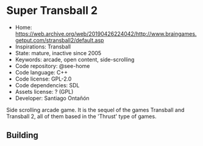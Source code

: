 # Super Transball 2

- Home: https://web.archive.org/web/20190426224042/http://www.braingames.getput.com/stransball2/default.asp
- Inspirations: Transball
- State: mature, inactive since 2005
- Keywords: arcade, open content, side-scrolling
- Code repository: @see-home
- Code language: C++
- Code license: GPL-2.0
- Code dependencies: SDL
- Assets license: ? (GPL)
- Developer: Santiago Ontañón

Side scrolling arcade game. It is the sequel of the games Transball and Transball 2, all of them based in the 'Thrust' type of games.

## Building
